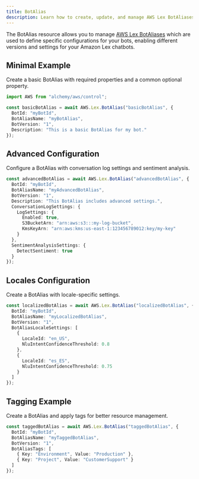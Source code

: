 ```yaml
---
title: BotAlias
description: Learn how to create, update, and manage AWS Lex BotAliases using Alchemy Cloud Control.
---
```


The BotAlias resource allows you to manage [AWS Lex BotAliases](https://docs.aws.amazon.com/lex/latest/userguide/) which are used to define specific configurations for your bots, enabling different versions and settings for your Amazon Lex chatbots.

## Minimal Example

Create a basic BotAlias with required properties and a common optional property.

```ts
import AWS from "alchemy/aws/control";

const basicBotAlias = await AWS.Lex.BotAlias("basicBotAlias", {
  BotId: "myBotId",
  BotAliasName: "myBotAlias",
  BotVersion: "1",
  Description: "This is a basic BotAlias for my bot."
});
```

## Advanced Configuration

Configure a BotAlias with conversation log settings and sentiment analysis.

```ts
const advancedBotAlias = await AWS.Lex.BotAlias("advancedBotAlias", {
  BotId: "myBotId",
  BotAliasName: "myAdvancedBotAlias",
  BotVersion: "1",
  Description: "This BotAlias includes advanced settings.",
  ConversationLogSettings: {
    LogSettings: {
      Enabled: true,
      S3BucketArn: "arn:aws:s3:::my-log-bucket",
      KmsKeyArn: "arn:aws:kms:us-east-1:123456789012:key/my-key"
    }
  },
  SentimentAnalysisSettings: {
    DetectSentiment: true
  }
});
```

## Locales Configuration

Create a BotAlias with locale-specific settings.

```ts
const localizedBotAlias = await AWS.Lex.BotAlias("localizedBotAlias", {
  BotId: "myBotId",
  BotAliasName: "myLocalizedBotAlias",
  BotVersion: "1",
  BotAliasLocaleSettings: [
    {
      LocaleId: "en_US",
      NluIntentConfidenceThreshold: 0.8
    },
    {
      LocaleId: "es_ES",
      NluIntentConfidenceThreshold: 0.75
    }
  ]
});
```

## Tagging Example

Create a BotAlias and apply tags for better resource management.

```ts
const taggedBotAlias = await AWS.Lex.BotAlias("taggedBotAlias", {
  BotId: "myBotId",
  BotAliasName: "myTaggedBotAlias",
  BotVersion: "1",
  BotAliasTags: [
    { Key: "Environment", Value: "Production" },
    { Key: "Project", Value: "CustomerSupport" }
  ]
});
```